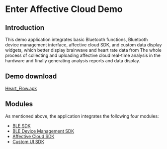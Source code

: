# Enter Affective Cloud Demo 

## Introduction

This demo application integrates basic Bluetooth functions, Bluetooth device management interface, affective cloud SDK, and custom data display widgets, which better display brainwave and heart rate data from
The whole process of collecting and uploading affective cloud real-time analysis in the hardware and finally generating analysis reports and data display.

## Demo download

[Heart_Flow.apk](http://fir.entertech.cn/gm85)

## Modules

As mentioned above, the application integrates the following four modules:

- [BLE SDK](https://github.com/Entertech/Enter-Biomodule-BLE-Android-SDK/tree/master/ble)
- [BLE Device Management SDK](https://github.com/Entertech/Enter-Biomodule-BLE-Android-SDK/tree/master/bleuisdk)
- [Affective Cloud SDK](https://github.com/Entertech/Enter-AffectiveCloud-Android-SDK)
- [Custom UI SDK](https://github.com/Entertech/Enter-UIComponent-Android-SDK)


